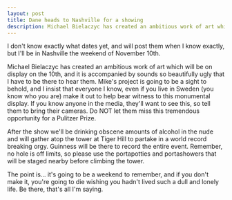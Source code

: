 ```yaml
---
layout: post
title: Dane heads to Nashville for a showing
description: Michael Bielaczyc has created an ambitious work of art which will be on display on the 10th, and it is accompanied by sounds so beautifully ugly that I have to be there to hear them.
---
```


I don't know exactly what dates yet, and will post them when I know exactly, but I'll be in Nashville the weekend of November 10th.

Michael Bielaczyc has created an ambitious work of art which will be on display on the 10th, and it is accompanied by sounds so beautifully ugly that I have to be there to hear them. Mike's project is going to be a sight to behold, and I insist that everyone I know, even if you live in Sweden (you know who you are) make it out to help bear witness to this monumental display. If you know anyone in the media, they'll want to see this, so tell them to bring their cameras. Do NOT let them miss this tremendous opportunity for a Pulitzer Prize.

After the show we'll be drinking obscene amounts of alcohol in the nude and will gather atop the tower at Tiger Hill to partake in a world record breaking orgy. Guinness will be there to record the entire event. Remember, no hole is off limits, so please use the portapotties and portashowers that will be staged nearby before climbing the tower.

The point is... it's going to be a weekend to remember, and if you don't make it, you're going to die wishing you hadn't lived such a dull and lonely life. Be there, that's all I'm saying.
